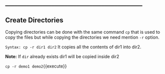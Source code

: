## ____________________________________________

## Create Directories

Copying directories can be done with the same command `cp` that is used to copy the files but while copying the directories we need mention `-r` option.

`Syntax: cp -r dir1 dir2` 
It copies all the contents of dir1 into dir2.


**Note:** If `dir` already exists dir1 will be copied inside dir2

`cp -r demo1 demo2`{{execute}} 